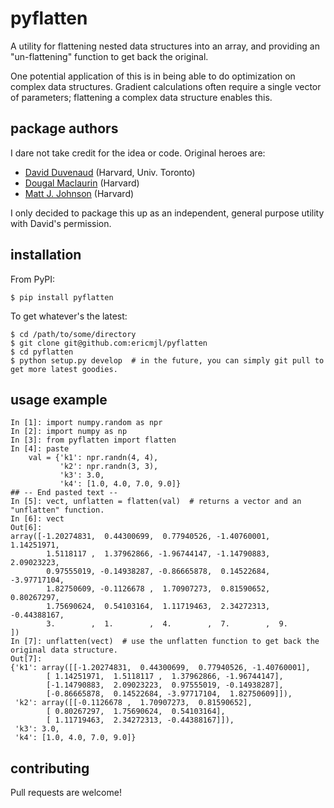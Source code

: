 # pyflatten

A utility for flattening nested data structures into an array, and providing an "un-flattening" function to get back the original.

One potential application of this is in being able to do optimization on complex data structures. Gradient calculations often require a single vector of parameters; flattening a complex data structure enables this.

## package authors

I dare not take credit for the idea or code. Original heroes are:

- [David Duvenaud][1] (Harvard, Univ. Toronto)
- [Dougal Maclaurin][2] (Harvard)
- [Matt J. Johnson][3] (Harvard)

[1]: http://people.seas.harvard.edu/~dduvenaud/
[2]: http://users.physics.harvard.edu/~maclaurin/
[3]: http://people.csail.mit.edu/mattjj/

I only decided to package this up as an independent, general purpose utility with David's permission.

## installation

From PyPI:

    $ pip install pyflatten

To get whatever's the latest:

    $ cd /path/to/some/directory
    $ git clone git@github.com:ericmjl/pyflatten
    $ cd pyflatten
    $ python setup.py develop  # in the future, you can simply git pull to get more latest goodies.

## usage example

    In [1]: import numpy.random as npr
    In [2]: import numpy as np
    In [3]: from pyflatten import flatten
    In [4]: paste
        val = {'k1': npr.randn(4, 4),
               'k2': npr.randn(3, 3),
               'k3': 3.0,
               'k4': [1.0, 4.0, 7.0, 9.0]}
    ## -- End pasted text --
    In [5]: vect, unflatten = flatten(val)  # returns a vector and an "unflatten" function.
    In [6]: vect
    Out[6]:
    array([-1.20274831,  0.44300699,  0.77940526, -1.40760001,  1.14251971,
            1.5118117 ,  1.37962866, -1.96744147, -1.14790883,  2.09023223,
            0.97555019, -0.14938287, -0.86665878,  0.14522684, -3.97717104,
            1.82750609, -0.1126678 ,  1.70907273,  0.81590652,  0.80267297,
            1.75690624,  0.54103164,  1.11719463,  2.34272313, -0.44388167,
            3.        ,  1.        ,  4.        ,  7.        ,  9.        ])
    In [7]: unflatten(vect)  # use the unflatten function to get back the original data structure. 
    Out[7]:
    {'k1': array([[-1.20274831,  0.44300699,  0.77940526, -1.40760001],
            [ 1.14251971,  1.5118117 ,  1.37962866, -1.96744147],
            [-1.14790883,  2.09023223,  0.97555019, -0.14938287],
            [-0.86665878,  0.14522684, -3.97717104,  1.82750609]]),
     'k2': array([[-0.1126678 ,  1.70907273,  0.81590652],
            [ 0.80267297,  1.75690624,  0.54103164],
            [ 1.11719463,  2.34272313, -0.44388167]]),
     'k3': 3.0,
     'k4': [1.0, 4.0, 7.0, 9.0]}

## contributing

Pull requests are welcome!
